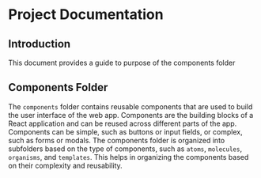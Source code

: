 # Project Documentation

## Introduction

This document provides a guide to purpose of the components folder

## Components Folder

The `components` folder contains reusable components that are used to build the user interface of the web app. Components are the building blocks of a React application and can be reused across different parts of the app. Components can be simple, such as buttons or input fields, or complex, such as forms or modals. The components folder is organized into subfolders based on the type of components, such as `atoms`, `molecules`, `organisms`, and `templates`. This helps in organizing the components based on their complexity and reusability.
